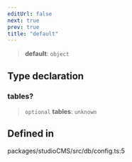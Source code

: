 ```yaml
---
editUrl: false
next: true
prev: true
title: "default"
---
```


> **default**: `object`

## Type declaration

### tables?

> `optional` **tables**: `unknown`

## Defined in

packages/studioCMS/src/db/config.ts:5
